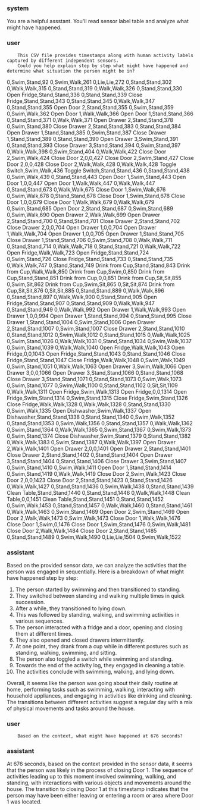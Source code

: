 ### system
You are a helpful assstant. You'll read sensor label table and analyze what might have happened.
### user

        This CSV file provides timestamps along with human activity labels captured by different independent sensors.
        Could you help explain step by step what might have happened and determine what situation the person might be in?
    
0,Swim,Stand,92
0,Swim,Walk,261
0,Lie,Lie,272
0,Stand,Stand,302
0,Walk,Walk,315
0,Stand,Stand,319
0,Walk,Walk,326
0,Stand,Stand,330
Open Fridge,Stand,Stand,336
0,Stand,Stand,339
Close Fridge,Stand,Stand,343
0,Stand,Stand,345
0,Walk,Walk,347
0,Stand,Stand,355
Open Door 2,Stand,Stand,355
0,Swim,Stand,359
0,Swim,Walk,362
Open Door 1,Walk,Walk,366
Open Door 1,Stand,Stand,366
0,Stand,Stand,371
0,Walk,Walk,371
Open Drawer 2,Stand,Stand,378
0,Swim,Stand,380
Close Drawer 2,Stand,Stand,383
0,Stand,Stand,384
Open Drawer 1,Stand,Stand,385
0,Swim,Stand,387
Close Drawer 1,Stand,Stand,389
0,Stand,Stand,390
Open Drawer 3,Swim,Stand,391
0,Stand,Stand,393
Close Drawer 3,Stand,Stand,394
0,Swim,Stand,397
0,Walk,Walk,398
0,Swim,Stand,404
0,Walk,Walk,422
Close Door 2,Swim,Walk,424
Close Door 2,0,0,427
Close Door 2,Swim,Stand,427
Close Door 2,0,0,428
Close Door 2,Walk,Walk,428
0,Walk,Walk,428
Toggle Switch,Swim,Walk,436
Toggle Switch,Stand,Stand,436
0,Stand,Stand,438
0,Swim,Walk,439
0,Stand,Stand,443
Open Door 1,Swim,Stand,443
Open Door 1,0,0,447
Open Door 1,Walk,Walk,447
0,Walk,Walk,447
0,Stand,Stand,673
0,Walk,Walk,675
Close Door 1,Swim,Walk,676
0,Swim,Walk,678
0,Stand,Stand,678
Close Door 1,Swim,Stand,678
Close Door 1,0,0,679
Close Door 1,Walk,Walk,679
0,Walk,Walk,679
0,Swim,Stand,685
Open Door 2,Stand,Stand,687
0,Swim,Stand,689
0,Swim,Walk,690
Open Drawer 2,Walk,Walk,699
Open Drawer 2,Stand,Stand,700
0,Stand,Stand,701
Close Drawer 2,Stand,Stand,702
Close Drawer 2,0,0,704
Open Drawer 1,0,0,704
Open Drawer 1,Walk,Walk,704
Open Drawer 1,0,0,705
Open Drawer 1,Stand,Stand,705
Close Drawer 1,Stand,Stand,706
0,Swim,Stand,708
0,Walk,Walk,711
0,Stand,Stand,714
0,Walk,Walk,718
0,Stand,Stand,721
0,Walk,Walk,722
Open Fridge,Walk,Walk,723
Open Fridge,Stand,Stand,724
0,Swim,Stand,726
Close Fridge,Stand,Stand,733
0,Stand,Stand,735
0,Walk,Walk,747
0,Stand,Stand,749
Drink from Cup,Stand,Stand,843
Drink from Cup,Walk,Walk,850
Drink from Cup,Swim,0,850
Drink from Cup,Stand,Stand,851
Drink from Cup,0,0,851
Drink from Cup,Sit,Sit,855
0,Swim,Sit,862
Drink from Cup,Swim,Sit,865
0,Sit,Sit,874
Drink from Cup,Sit,Sit,876
0,Sit,Sit,885
0,Stand,Stand,889
0,Walk,Walk,896
0,Stand,Stand,897
0,Walk,Walk,900
0,Stand,Stand,905
Open Fridge,Stand,Stand,907
0,Stand,Stand,909
0,Walk,Walk,947
0,Stand,Stand,949
0,Walk,Walk,992
Open Drawer 1,Walk,Walk,993
Open Drawer 1,0,0,994
Open Drawer 1,Stand,Stand,994
0,Stand,Stand,995
Close Drawer 1,Stand,Stand,1004
0,Swim,Stand,1006
Open Drawer 2,Stand,Stand,1007
0,Swim,Stand,1007
Close Drawer 2,Stand,Stand,1010
0,Stand,Stand,1012
0,Swim,Walk,1012
0,Stand,Stand,1015
0,Walk,Walk,1025
0,Swim,Stand,1026
0,Walk,Walk,1031
0,Stand,Stand,1034
0,Swim,Walk,1037
0,Swim,Stand,1039
0,Walk,Walk,1040
Open Fridge,Walk,Walk,1043
Open Fridge,0,0,1043
Open Fridge,Stand,Stand,1043
0,Stand,Stand,1046
Close Fridge,Stand,Stand,1047
Close Fridge,Walk,Walk,1048
0,Swim,Walk,1049
0,Swim,Stand,1051
0,Walk,Walk,1063
Open Drawer 3,Swim,Walk,1066
Open Drawer 3,0,0,1066
Open Drawer 3,Stand,Stand,1066
0,Stand,Stand,1068
Close Drawer 3,Stand,Stand,1071
0,Stand,Stand,1073
0,Swim,Walk,1073
0,Swim,Stand,1077
0,Swim,Walk,1100
0,Stand,Stand,1102
0,Sit,Sit,1109
0,Walk,Walk,1311
Open Fridge,Swim,Walk,1313
Open Fridge,0,0,1314
Open Fridge,Swim,Stand,1314
0,Swim,Stand,1315
Close Fridge,Swim,Stand,1326
Close Fridge,Walk,Walk,1328
0,Walk,Walk,1328
0,Stand,Stand,1330
0,Swim,Walk,1335
Open Dishwasher,Swim,Walk,1337
Open Dishwasher,Stand,Stand,1338
0,Stand,Stand,1340
0,Swim,Walk,1352
0,Stand,Stand,1353
0,Swim,Walk,1356
0,Stand,Stand,1357
0,Walk,Walk,1362
0,Swim,Stand,1364
0,Walk,Walk,1365
0,Swim,Stand,1367
0,Swim,Walk,1373
0,Swim,Stand,1374
Close Dishwasher,Swim,Stand,1379
0,Stand,Stand,1382
0,Walk,Walk,1383
0,Swim,Stand,1387
0,Walk,Walk,1397
Open Drawer 2,Walk,Walk,1401
Open Drawer 2,0,0,1401
Open Drawer 2,Stand,Stand,1401
Close Drawer 2,Stand,Stand,1402
0,Stand,Stand,1404
Open Drawer 3,Stand,Stand,1404
0,Stand,Stand,1406
Close Drawer 3,Swim,Stand,1407
0,Swim,Stand,1410
0,Swim,Walk,1411
Open Door 1,Stand,Stand,1414
0,Swim,Stand,1419
0,Walk,Walk,1419
Close Door 2,Swim,Walk,1423
Close Door 2,0,0,1423
Close Door 2,Stand,Stand,1423
0,Stand,Stand,1426
0,Walk,Walk,1427
0,Stand,Stand,1436
0,Swim,Walk,1438
0,Stand,Stand,1439
Clean Table,Stand,Stand,1440
0,Stand,Stand,1446
0,Walk,Walk,1448
Clean Table,0,0,1451
Clean Table,Stand,Stand,1451
0,Stand,Stand,1452
0,Swim,Walk,1453
0,Stand,Stand,1457
0,Walk,Walk,1460
0,Stand,Stand,1461
0,Walk,Walk,1463
0,Swim,Stand,1469
Open Door 2,Swim,Stand,1469
Open Door 2,Walk,Walk,1473
0,Swim,Walk,1473
Close Door 1,Walk,Walk,1476
Close Door 1,Swim,0,1476
Close Door 1,Swim,Stand,1476
0,Swim,Walk,1481
Close Door 2,Walk,Walk,1484
Close Door 2,Stand,Stand,1485
0,Stand,Stand,1489
0,Swim,Walk,1490
0,Lie,Lie,1504
0,Swim,Walk,1522

### assistant
Based on the provided sensor data, we can analyze the activities that the person was engaged in sequentially. Here is a breakdown of what might have happened step by step:

1. The person started by swimming and then transitioned to standing.
2. They switched between standing and walking multiple times in quick succession.
3. After a while, they transitioned to lying down.
4. This was followed by standing, walking, and swimming activities in various sequences.
5. The person interacted with a fridge and a door, opening and closing them at different times.
6. They also opened and closed drawers intermittently.
7. At one point, they drank from a cup while in different postures such as standing, walking, swimming, and sitting.
8. The person also toggled a switch while swimming and standing.
9. Towards the end of the activity log, they engaged in cleaning a table.
10. The activities conclude with swimming, walking, and lying down.

Overall, it seems like the person was going about their daily routine at home, performing tasks such as swimming, walking, interacting with household appliances, and engaging in activities like drinking and cleaning. The transitions between different activities suggest a regular day with a mix of physical movements and tasks around the house.
### user

        Based on the context, what might have happened at 676 seconds?
    
### assistant
At 676 seconds, based on the context provided in the sensor data, it seems that the person was likely in the process of closing Door 1. The sequence of activities leading up to this moment involved swimming, walking, and standing, with interactions with various objects and movements around the house. The transition to closing Door 1 at this timestamp indicates that the person may have been either leaving or entering a room or area where Door 1 was located.
